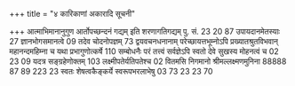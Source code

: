 +++
title = "४ कारिकाणां अकारादि सूचनी"

+++
आत्माभिमानानुगुण आर्तोपच्छन्दनं गद्यम् 
इति शरणागतिगद्यम् 
पु. सं. 
23 
20 
87 
उपायदानमेतस्याः 
27 
ज्ञानभोगसमानत्वे 
09 
तदेव चोदनोपज्ञम् 
73 
द्वयवचनधनानाम् 
परेच्छायत्तभूम्नोऽपि प्रख्यातश्रुतविभवान् महानन्दमहिम्ना च यथा प्रभागुणोत्कर्षे 
110 
सम्बोधनैः परं तत्त्वं 
सर्वज्ञेऽपि स्वतो देवे 
सुखस्य मोहनत्वं च 
02 
23 
09 
यदत्र सङ्ग्रहेणोक्तम् 
103 
लक्ष्मीपतेर्यतिपतेश्च 
02 
वितमसि निगमानो 
श्रीमल्लक्ष्मणमुनिना 
88888 
87 
89 
223 
23 
स्वतः शेषत्वकैङ्कर्ये 
स्वरूपभरलाभेषु 
03 
73 
23 
23 
70 